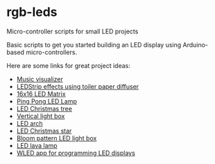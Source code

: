 # rgb-leds
Micro-controller scripts for small LED projects

Basic scripts to get you started building an LED display using Arduino-based micro-controllers.

Here are some links for great project ideas:

- [Music visualizer](https://blog.claytonk.com/2019/10/16/working-with-fastled-library/)
- [LEDStrip effects using toiler paper diffuser](https://www.tweaking4all.com/hardware/arduino/adruino-led-strip-effects/)
- [16x16 LED Matrix](https://www.youtube.com/watch?v=_0a9JZLGu4M)
- [Ping Pong LED Lamp](https://www.youtube.com/watch?v=WlkMbNnIECM)
- [LED Christmas tree](https://www.youtube.com/watch?v=Ya9RpvQyww4&list=PLbDX1BaS22OMAkFHf_l8mXjlv0yUtNrtp&index=2)
- [Vertical light box](https://www.youtube.com/watch?v=_OhXRMXBrGM)
- [LED arch](https://www.youtube.com/watch?v=QG8Cba-igXM)
- [LED Christmas star](https://www.youtube.com/watch?v=is4--aGqSHc)
- [Bloom pattern LED light box](https://www.youtube.com/watch?v=7x0qkTRHFV4)
- [LED lava lamp](https://www.youtube.com/watch?v=ZS9jl44mSj0)
- [WLED app for programming LED displays](https://github.com/Aircoookie/WLED-App)

